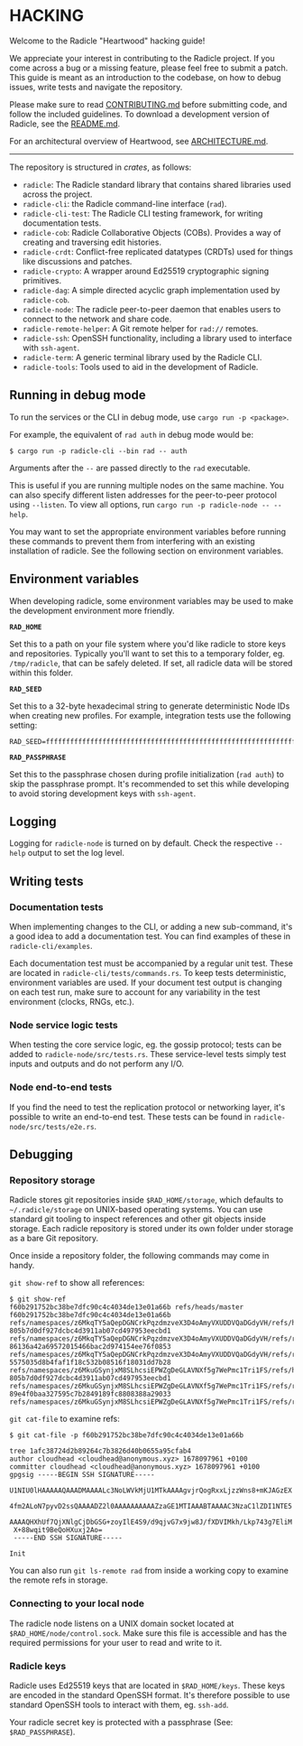 # HACKING

Welcome to the Radicle "Heartwood" hacking guide!

We appreciate your interest in contributing to the Radicle project. If you come across
a bug or a missing feature, please feel free to submit a patch. This guide is meant as
an introduction to the codebase, on how to debug issues, write tests and navigate the
repository.

Please make sure to read [CONTRIBUTING.md](CONTRIBUTING.md) before submitting code,
and follow the included guidelines. To download a development version of Radicle,
see the [README.md](README.md).

For an architectural overview of Heartwood, see [ARCHITECTURE.md](ARCHITECTURE.md).

---

The repository is structured in *crates*, as follows:

* `radicle`: The Radicle standard library that contains shared libraries used across the project.
* `radicle-cli`: the Radicle command-line interface (`rad`).
* `radicle-cli-test`: The Radicle CLI testing framework, for writing documentation tests.
* `radicle-cob`: Radicle Collaborative Objects (COBs). Provides a way of creating and traversing edit histories.
* `radicle-crdt`: Conflict-free replicated datatypes (CRDTs) used for things like discussions and patches.
* `radicle-crypto`: A wrapper around Ed25519 cryptographic signing primitives.
* `radicle-dag`: A simple directed acyclic graph implementation used by `radicle-cob`.
* `radicle-node`: The radicle peer-to-peer daemon that enables users to connect to the network and share code.
* `radicle-remote-helper`: A Git remote helper for `rad://` remotes.
* `radicle-ssh`: OpenSSH functionality, including a library used to interface with `ssh-agent`.
* `radicle-term`: A generic terminal library used by the Radicle CLI.
* `radicle-tools`: Tools used to aid in the development of Radicle.

## Running in debug mode

To run the services or the CLI in debug mode, use `cargo run -p <package>`.

For example, the equivalent of `rad auth` in debug mode would be:

    $ cargo run -p radicle-cli --bin rad -- auth

Arguments after the `--` are passed directly to the `rad` executable.

This is useful if you are running multiple nodes on the same machine. You can also
specify different listen addresses for the peer-to-peer protocol using `--listen`.
To view all options, run `cargo run -p radicle-node -- --help`.

You may want to set the appropriate environment variables before running these commands
to prevent them from interfering with an existing installation of radicle. See the
following section on environment variables.

## Environment variables

When developing radicle, some environment variables may be used to make the
development environment more friendly.

**`RAD_HOME`**

Set this to a path on your file system where you'd like radicle to store keys
and repositories. Typically you'll want to set this to a temporary folder, eg.
`/tmp/radicle`, that can be safely deleted. If set, all radicle data will be
stored within this folder.

**`RAD_SEED`**

Set this to a 32-byte hexadecimal string to generate deterministic Node IDs
when creating new profiles. For example, integration tests use the following
setting:

    RAD_SEED=ffffffffffffffffffffffffffffffffffffffffffffffffffffffffffffffff

**`RAD_PASSPHRASE`**

Set this to the passphrase chosen during profile initialization (`rad auth`) to
skip the passphrase prompt. It's recommended to set this while developing to
avoid storing development keys with `ssh-agent`.

## Logging

Logging for `radicle-node` is turned on by default. Check the respective
`--help` output to set the log level.

## Writing tests

### Documentation tests

When implementing changes to the CLI, or adding a new sub-command, it's a good
idea to add a documentation test. You can find examples of these in
`radicle-cli/examples`.

Each documentation test must be accompanied by a regular unit test. These are
located in `radicle-cli/tests/commands.rs`. To keep tests deterministic,
environment variables are used. If your document test output is changing on
each test run, make sure to account for any variability in the test environment
(clocks, RNGs, etc.).

### Node service logic tests

When testing the core service logic, eg. the gossip protocol; tests can be
added to `radicle-node/src/tests.rs`. These service-level tests simply test
inputs and outputs and do not perform any I/O.

### Node end-to-end tests

If you find the need to test the replication protocol or networking layer, it's
possible to write an end-to-end test. These tests can be found in
`radicle-node/src/tests/e2e.rs`.

## Debugging

### Repository storage

Radicle stores git repositories inside `$RAD_HOME/storage`, which defaults to
`~/.radicle/storage` on UNIX-based operating systems. You can use standard git
tooling to inspect references and other git objects inside storage. Each radicle
repository is stored under its own folder under storage as a bare Git repository.

Once inside a repository folder, the following commands may come in handy.

`git show-ref` to show all references:

    $ git show-ref
    f60b291752bc38be7dfc90c4c4034de13e01a66b refs/heads/master
    f60b291752bc38be7dfc90c4c4034de13e01a66b refs/namespaces/z6MkqTY5aQepDGNCrkPqzdmzveX3D4oAmyVXUDDVQaDGdyVH/refs/heads/master
    805b7d0df927dcbc4d3911ab07cd497953eecbd1 refs/namespaces/z6MkqTY5aQepDGNCrkPqzdmzveX3D4oAmyVXUDDVQaDGdyVH/refs/rad/id
    86136a42a69572015466bac2d974154ee76f0853 refs/namespaces/z6MkqTY5aQepDGNCrkPqzdmzveX3D4oAmyVXUDDVQaDGdyVH/refs/rad/sigrefs
    5575035d8b4faf1f18c532b08516f18031dd7b28 refs/namespaces/z6MkuGSynjxM8SLhcsiEPWZgDeGLAVNXf5g7WePmc1Tri1FS/refs/heads/master
    805b7d0df927dcbc4d3911ab07cd497953eecbd1 refs/namespaces/z6MkuGSynjxM8SLhcsiEPWZgDeGLAVNXf5g7WePmc1Tri1FS/refs/rad/id
    89e4f0baa327595c7b2849189fc8808388a29033 refs/namespaces/z6MkuGSynjxM8SLhcsiEPWZgDeGLAVNXf5g7WePmc1Tri1FS/refs/rad/sigrefs

`git cat-file` to examine refs:

    $ git cat-file -p f60b291752bc38be7dfc90c4c4034de13e01a66b

    tree 1afc38724d2b89264c7b3826d40b0655a95cfab4
    author cloudhead <cloudhead@anonymous.xyz> 1678097961 +0100
    committer cloudhead <cloudhead@anonymous.xyz> 1678097961 +0100
    gpgsig -----BEGIN SSH SIGNATURE-----
     U1NIU0lHAAAAAQAAADMAAAALc3NoLWVkMjU1MTkAAAAgvjrQogRxxLjzzWns8+mKJAGzEX
     4fm2ALoN7pyvD2ssQAAAADZ2l0AAAAAAAAAAZzaGE1MTIAAABTAAAAC3NzaC1lZDI1NTE5
     AAAAQHXhUf7QjXNlgCjDbGSG+zoyIlE4S9/d9qjvG7x9jw8J/fXDVIMkh/Lkp743g7EliM
     X+88wqit9BeQoHXuxj2Ao=
     -----END SSH SIGNATURE-----

    Init

You can also run `git ls-remote rad` from inside a working copy to examine the
remote refs in storage.

### Connecting to your local node

The radicle node listens on a UNIX domain socket located at
`$RAD_HOME/node/control.sock`. Make sure this file is accessible and has the
required permissions for your user to read and write to it.

### Radicle keys

Radicle uses Ed25519 keys that are located in `$RAD_HOME/keys`. These keys are
encoded in the standard OpenSSH format. It's therefore possible to use standard
OpenSSH tools to interact with them, eg. `ssh-add`.

Your radicle secret key is protected with a passphrase (See: `$RAD_PASSPHRASE`).

